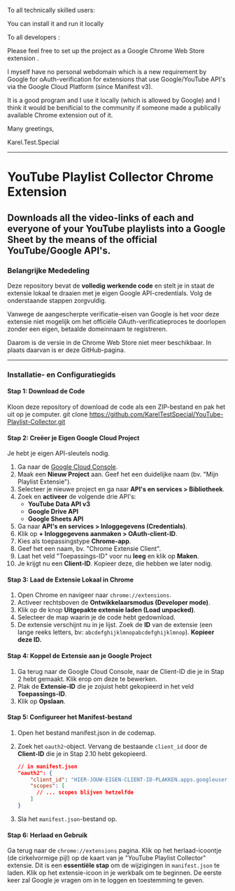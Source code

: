 To all technically skilled users:

You can install it and run it locally

To all developers :

Please feel free to set up the project as a Google Chrome Web Store extension .

I myself have no personal webdomain which is a new requirement by Google for oAuth-verification for extensions that use Google/YouTube API's via the Google Cloud Platform (since Manifest v3).

It is a good program and I use it locally (which is allowed by Google) and I think it would be benificial to the community if someone made a publically available Chrome extension out of it.

Many greetings,

Karel.Test.Special

-----

# YouTube Playlist Collector Chrome Extension

Downloads all the video-links of each and everyone of your YouTube playlists into a Google Sheet by the means of the official YouTube/Google API's. 
-----

### **Belangrijke Mededeling**

Deze repository bevat de **volledig werkende code** en stelt je in staat de extensie lokaal te draaien met je eigen Google API-credentials. Volg de onderstaande stappen zorgvuldig.

Vanwege de aangescherpte verificatie-eisen van Google is het voor deze extensie niet mogelijk om het officiële OAuth-verificatieproces te doorlopen zonder een eigen, betaalde domeinnaam te registreren.

Daarom is de versie in de Chrome Web Store niet meer beschikbaar. In plaats daarvan is er deze GitHub-pagina.

---

### Installatie- en Configuratiegids

#### Stap 1: Download de Code
Kloon deze repository of download de code als een ZIP-bestand en pak het uit op je computer.
  git clone https://github.com/KarelTestSpecial/YouTube-Playlist-Collector.git

#### Stap 2: Creëer je Eigen Google Cloud Project
Je hebt je eigen API-sleutels nodig.

1.  Ga naar de [Google Cloud Console](https://console.cloud.google.com/).
2.  Maak een **Nieuw Project** aan. Geef het een duidelijke naam (bv. "Mijn Playlist Extensie").
3.  Selecteer je nieuwe project en ga naar **API's en services > Bibliotheek**.
4.  Zoek en **activeer** de volgende drie API's:
    *   **YouTube Data API v3**
    *   **Google Drive API**
    *   **Google Sheets API**
5.  Ga naar **API's en services > Inloggegevens (Credentials)**.
6.  Klik op **+ Inloggegevens aanmaken > OAuth-client-ID**.
7.  Kies als toepassingstype **Chrome-app**.
8.  Geef het een naam, bv. "Chrome Extensie Client".
9.  Laat het veld "Toepassings-ID" voor nu **leeg** en klik op **Maken**.
10. Je krijgt nu een **Client-ID**. Kopieer deze, die hebben we later nodig.

#### Stap 3: Laad de Extensie Lokaal in Chrome
1.  Open Chrome en navigeer naar `chrome://extensions`.
2.  Activeer rechtsboven de **Ontwikkelaarsmodus (Developer mode)**.
3.  Klik op de knop **Uitgepakte extensie laden (Load unpacked)**.
4.  Selecteer de map waarin je de code hebt gedownload.
5.  De extensie verschijnt nu in je lijst. Zoek de **ID** van de extensie (een lange reeks letters, bv: `abcdefghijklmnopabcdefghijklmnop`). **Kopieer deze ID.**

#### Stap 4: Koppel de Extensie aan je Google Project
1.  Ga terug naar de Google Cloud Console, naar de Client-ID die je in Stap 2 hebt gemaakt. Klik erop om deze te bewerken.
2.  Plak de **Extensie-ID** die je zojuist hebt gekopieerd in het veld **Toepassings-ID**.
3.  Klik op **Opslaan**.

#### Stap 5: Configureer het Manifest-bestand
1. Open het bestand manifest.json in de codemap.
2.  Zoek het `oauth2`-object. Vervang de bestaande `client_id` door de **Client-ID** die je in Stap 2.10 hebt gekopieerd.

    ```json
    // in manifest.json
    "oauth2": {
        "client_id": "HIER-JOUW-EIGEN-CLIENT-ID-PLAKKEN.apps.googleusercontent.com",
        "scopes": [
          // ... scopes blijven hetzelfde
        ]
    }
    ```

3.  Sla het `manifest.json`-bestand op.

#### Stap 6: Herlaad en Gebruik
Ga terug naar de `chrome://extensions` pagina.
Klik op het herlaad-icoontje (de cirkelvormige pijl) op de kaart van je "YouTube Playlist Collector" extensie. Dit is een **essentiële stap** om de wijzigingen in `manifest.json` te laden.
Klik op het extensie-icoon in je werkbalk om te beginnen. De eerste keer zal Google je vragen om in te loggen en toestemming te geven.
